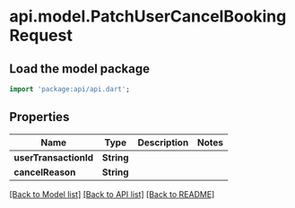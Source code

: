 # api.model.PatchUserCancelBookingRequest

## Load the model package
```dart
import 'package:api/api.dart';
```

## Properties
Name | Type | Description | Notes
------------ | ------------- | ------------- | -------------
**userTransactionId** | **String** |  | 
**cancelReason** | **String** |  | 

[[Back to Model list]](../README.md#documentation-for-models) [[Back to API list]](../README.md#documentation-for-api-endpoints) [[Back to README]](../README.md)


